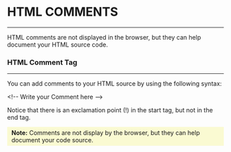 # HTML COMMENTS
<hr/>
<p>HTML comments are not displayed in the browser, but they can help document your HTML source code.</p>

### HTML Comment Tag
<hr/>
<p>You can add comments to your HTML source by using the following syntax:</p>
&lt;!-- Write your Comment here --&gt;
<p>Notice that there is an exclamation point (!) in the start tag, but not in the end tag.</p>
<div style="padding: 5px 10px; background-color: lightgoldenrodyellow">
    <strong>Note:</strong>
    <span>Comments are not display by the browser, but they can help document your code source.</span>
</div>